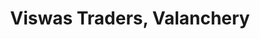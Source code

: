 ---
title: "Viswas Traders, Valanchery"
url: /valanchery/viswas-traders-valanchery/
shop: Supermarkt
---